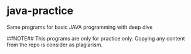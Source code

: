# java-practice
Same programs for basic JAVA programming with deep dive

##NOTE##
This programs are only for practice only. Copying any content from the repo is consider as plagiarism.